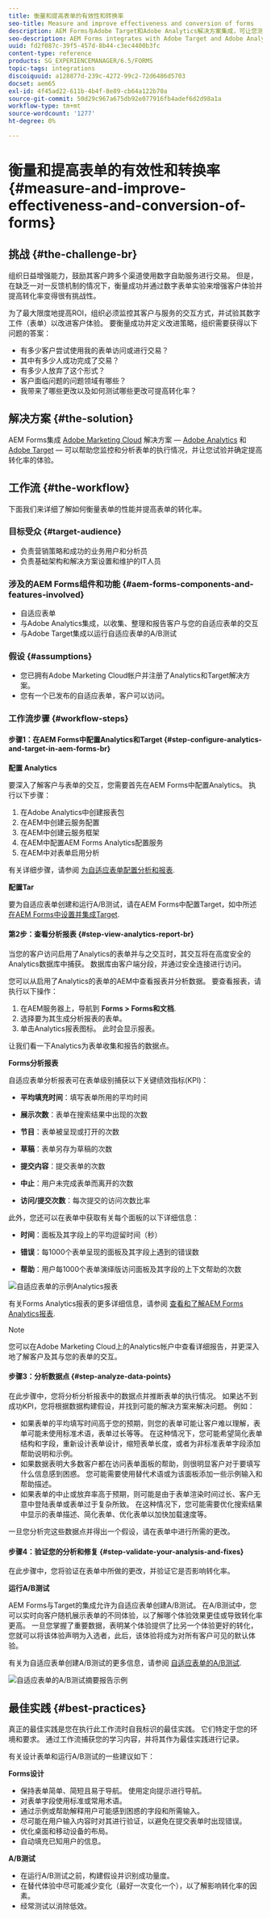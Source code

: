 ```yaml
---
title: 衡量和提高表单的有效性和转换率
seo-title: Measure and improve effectiveness and conversion of forms
description: AEM Forms与Adobe Target和Adobe Analytics解决方案集成，可让您测量并提高表单的性能和转化率。
seo-description: AEM Forms integrates with Adobe Target and Adobe Analytics solutions that lets you measure and improve the performance and conversion rate of your forms.
uuid: fd2f087c-39f5-457d-8b44-c3ec4400b3fc
content-type: reference
products: SG_EXPERIENCEMANAGER/6.5/FORMS
topic-tags: integrations
discoiquuid: a128877d-239c-4272-99c2-72d6486d5703
docset: aem65
exl-id: 4f45ad22-611b-4b4f-8e89-cb64a122b70a
source-git-commit: 50d29c967a675db92e077916fb4adef6d2d98a1a
workflow-type: tm+mt
source-wordcount: '1277'
ht-degree: 0%

---
```


# 衡量和提高表单的有效性和转换率{#measure-and-improve-effectiveness-and-conversion-of-forms}

## 挑战 {#the-challenge-br}

组织日益增强能力，鼓励其客户跨多个渠道使用数字自助服务进行交易。 但是，在缺乏一对一反馈机制的情况下，衡量成功并通过数字表单实验来增强客户体验并提高转化率变得很有挑战性。

为了最大限度地提高ROI，组织必须监控其客户与服务的交互方式，并试验其数字工件（表单）以改进客户体验。 要衡量成功并定义改进策略，组织需要获得以下问题的答案：

* 有多少客户尝试使用我的表单访问或进行交易？
* 其中有多少人成功完成了交易？
* 有多少人放弃了这个形式？
* 客户面临问题的问题领域有哪些？
* 我带来了哪些更改以及如何测试哪些更改可提高转化率？

## 解决方案 {#the-solution}

AEM Forms集成 [Adobe Marketing Cloud](https://www.adobe.com/marketing-cloud.html) 解决方案 —  [Adobe Analytics](https://www.adobe.com/marketing-cloud/web-analytics.html) 和 [Adobe Target](https://www.adobe.com/marketing-cloud/testing-targeting.html)  — 可以帮助您监控和分析表单的执行情况，并让您试验并确定提高转化率的体验。

## 工作流 {#the-workflow}

下面我们来详细了解如何衡量表单的性能并提高表单的转化率。

### 目标受众 {#target-audience}

* 负责营销策略和成功的业务用户和分析员
* 负责基础架构和解决方案设置和维护的IT人员

### 涉及的AEM Forms组件和功能 {#aem-forms-components-and-features-involved}

* 自适应表单
* 与Adobe Analytics集成，以收集、整理和报告客户与您的自适应表单的交互
* 与Adobe Target集成以运行自适应表单的A/B测试

### 假设 {#assumptions}

* 您已拥有Adobe Marketing Cloud帐户并注册了Analytics和Target解决方案。
* 您有一个已发布的自适应表单，客户可以访问。

### 工作流步骤 {#workflow-steps}

#### 步骤1：在AEM Forms中配置Analytics和Target  {#step-configure-analytics-and-target-in-aem-forms-br}

**配置 Analytics**

要深入了解客户与表单的交互，您需要首先在AEM Forms中配置Analytics。 执行以下步骤：

1. 在Adobe Analytics中创建报表包
1. 在AEM中创建云服务配置
1. 在AEM中创建云服务框架
1. 在AEM中配置AEM Forms Analytics配置服务
1. 在AEM中对表单启用分析

有关详细步骤，请参阅 [为自适应表单配置分析和报表](../../forms/using/configure-analytics-forms-documents.md).

**配置Tar**

要为自适应表单创建和运行A/B测试，请在AEM Forms中配置Target，如中所述 [在AEM Forms中设置并集成Target](../../forms/using/ab-testing-adaptive-forms.md#p-set-up-and-integrate-target-in-aem-forms-p).

#### 第2步：查看分析报表 {#step-view-analytics-report-br}

当您的客户访问启用了Analytics的表单并与之交互时，其交互将在高度安全的Analytics数据库中捕获。 数据库由客户端分段，并通过安全连接进行访问。

您可以从启用了Analytics的表单的AEM中查看报表并分析数据。 要查看报表，请执行以下操作：

1. 在AEM服务器上，导航到 **Forms > Forms和文档**.
1. 选择要为其生成分析报表的表单。
1. 单击Analytics报表图标。 此时会显示报表。

让我们看一下Analytics为表单收集和报告的数据点。

**Forms分析报表**

自适应表单分析报表可在表单级别捕获以下关键绩效指标(KPI)：

* **平均填充时间**：填写表单所用的平均时间
* **展示次数**：表单在搜索结果中出现的次数

* **节目**：表单被呈现或打开的次数
* **草稿**：表单另存为草稿的次数

* **提交内容**：提交表单的次数
* **中止**：用户未完成表单而离开的次数
* **访问/提交次数**：每次提交的访问次数比率

此外，您还可以在表单中获取有关每个面板的以下详细信息：

* **时间**：面板及其字段上的平均逗留时间（秒）

* **错误**：每1000个表单呈现的面板及其字段上遇到的错误数

* **帮助**：用户每1000个表单演绎版访问面板及其字段的上下文帮助的次数

![自适应表单的示例Analytics报表](assets/summary-report.png)

有关Forms Analytics报表的更多详细信息，请参阅 [查看和了解AEM Forms Analytics报表](../../forms/using/view-understand-aem-forms-analytics-reports.md).

>[!NOTE]
>
>您可以在Adobe Marketing Cloud上的Analytics帐户中查看详细报告，并更深入地了解客户及其与您的表单的交互。

#### 步骤3：分析数据点 {#step-analyze-data-points}

在此步骤中，您将分析分析报表中的数据点并推断表单的执行情况。 如果达不到成功KPI，您将根据数据构建假设，并找到可能的解决方案来解决问题。 例如：

* 如果表单的平均填写时间高于您的预期，则您的表单可能让客户难以理解，表单可能未使用标准术语，表单过长等等。 在这种情况下，您可能希望简化表单结构和字段，重新设计表单设计，缩短表单长度，或者为非标准表单字段添加帮助说明和示例。
* 如果数据表明大多数客户都在访问表单面板的帮助，则很明显客户对于要填写什么信息感到困惑。 您可能需要使用替代术语或为该面板添加一些示例输入和帮助描述。
* 如果表单的中止或放弃率高于预期，则可能是由于表单渲染时间过长、客户无意中登陆表单或表单过于复杂所致。 在这种情况下，您可能需要优化搜索结果中显示的表单描述、简化表单、优化表单以加快加载速度等。

一旦您分析完这些数据点并得出一个假设，请在表单中进行所需的更改。

#### 步骤4：验证您的分析和修复 {#step-validate-your-analysis-and-fixes}

在此步骤中，您将验证在表单中所做的更改，并验证它是否影响转化率。

**运行A/B测试**

AEM Forms与Target的集成允许为自适应表单创建A/B测试。 在A/B测试中，您可以实时向客户随机展示表单的不同体验，以了解哪个体验效果更佳或导致转化率更高。 一旦您掌握了重要数据，表明某个体验提供了比另一个体验更好的转化，您就可以将该体验声明为入选者，此后，该体验将成为对所有客户可见的默认体验。

有关为自适应表单创建A/B测试的更多信息，请参阅 [自适应表单的A/B测试](../../forms/using/ab-testing-adaptive-forms.md).

![自适应表单的A/B测试摘要报告示例](assets/ab-test-report-4.png)

## 最佳实践 {#best-practices}

真正的最佳实践是您在执行此工作流时自我标识的最佳实践。 它们特定于您的环境和要求。 通过工作流捕获您的学习内容，并将其作为最佳实践进行记录。

有关设计表单和运行A/B测试的一些建议如下：

**Forms设计**

* 保持表单简单、简短且易于导航。 使用定向提示进行导航。
* 对表单字段使用标准或常用术语。
* 通过示例或帮助解释用户可能感到困惑的字段和所需输入。
* 尽可能在用户输入内容时对其进行验证，以避免在提交表单时出现错误。
* 优化桌面和移动设备的布局。
* 自动填充已知用户的信息。

**A/B测试**

* 在运行A/B测试之前，构建假设并识别成功量度。
* 在替代体验中尽可能减少变化（最好一次变化一个），以了解影响转化率的因素。
* 经常测试以消除低效。
